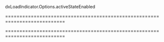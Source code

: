 <!--id-->dxLoadIndicator.Options.activeStateEnabled<!--/id-->
===========================================================================
<!--hidden--><!--/hidden-->
===========================================================================

